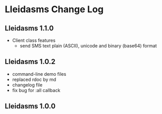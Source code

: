# Lleidasms Change Log

## Lleidasms 1.1.0
- Client class features
  * send SMS text plain (ASCII), unicode and binary (base64) format

## Lleidasms 1.0.2

- command-line demo files
- replaced rdoc by md
- changelog file
- fix bug for :all callback

## Lleidasms 1.0.0

